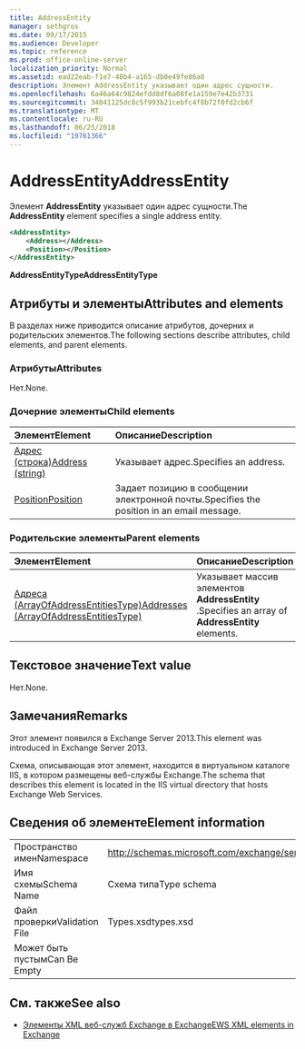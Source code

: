 ```yaml
---
title: AddressEntity
manager: sethgros
ms.date: 09/17/2015
ms.audience: Developer
ms.topic: reference
ms.prod: office-online-server
localization_priority: Normal
ms.assetid: ead22eab-f1e7-48b4-a165-db0e49fe86a8
description: Элемент AddressEntity указывает один адрес сущности.
ms.openlocfilehash: 6a46a64c9824efdd8df6a08fe1a159e7e42b3731
ms.sourcegitcommit: 34041125dc8c5f993b21cebfc4f8b72f0fd2cb6f
ms.translationtype: MT
ms.contentlocale: ru-RU
ms.lasthandoff: 06/25/2018
ms.locfileid: "19761366"
---
```

# <a name="addressentity"></a><span data-ttu-id="da401-103">AddressEntity</span><span class="sxs-lookup"><span data-stu-id="da401-103">AddressEntity</span></span>

<span data-ttu-id="da401-104">Элемент **AddressEntity** указывает один адрес сущности.</span><span class="sxs-lookup"><span data-stu-id="da401-104">The **AddressEntity** element specifies a single address entity.</span></span> 
  
```XML
<AddressEntity>
    <Address></Address>
    <Position></Position>
</AddressEntity>
```

 <span data-ttu-id="da401-105">**AddressEntityType**</span><span class="sxs-lookup"><span data-stu-id="da401-105">**AddressEntityType**</span></span>
## <a name="attributes-and-elements"></a><span data-ttu-id="da401-106">Атрибуты и элементы</span><span class="sxs-lookup"><span data-stu-id="da401-106">Attributes and elements</span></span>

<span data-ttu-id="da401-107">В разделах ниже приводится описание атрибутов, дочерних и родительских элементов.</span><span class="sxs-lookup"><span data-stu-id="da401-107">The following sections describe attributes, child elements, and parent elements.</span></span>
  
### <a name="attributes"></a><span data-ttu-id="da401-108">Атрибуты</span><span class="sxs-lookup"><span data-stu-id="da401-108">Attributes</span></span>

<span data-ttu-id="da401-109">Нет.</span><span class="sxs-lookup"><span data-stu-id="da401-109">None.</span></span>
  
### <a name="child-elements"></a><span data-ttu-id="da401-110">Дочерние элементы</span><span class="sxs-lookup"><span data-stu-id="da401-110">Child elements</span></span>

|<span data-ttu-id="da401-111">**Элемент**</span><span class="sxs-lookup"><span data-stu-id="da401-111">**Element**</span></span>|<span data-ttu-id="da401-112">**Описание**</span><span class="sxs-lookup"><span data-stu-id="da401-112">**Description**</span></span>|
|:-----|:-----|
|[<span data-ttu-id="da401-113">Адрес (строка)</span><span class="sxs-lookup"><span data-stu-id="da401-113">Address (string)</span></span>](address-string.md) <br/> |<span data-ttu-id="da401-114">Указывает адрес.</span><span class="sxs-lookup"><span data-stu-id="da401-114">Specifies an address.</span></span>  <br/> |
|[<span data-ttu-id="da401-115">Position</span><span class="sxs-lookup"><span data-stu-id="da401-115">Position</span></span>](position.md) <br/> |<span data-ttu-id="da401-116">Задает позицию в сообщении электронной почты.</span><span class="sxs-lookup"><span data-stu-id="da401-116">Specifies the position in an email message.</span></span>  <br/> |
   
### <a name="parent-elements"></a><span data-ttu-id="da401-117">Родительские элементы</span><span class="sxs-lookup"><span data-stu-id="da401-117">Parent elements</span></span>

|<span data-ttu-id="da401-118">**Элемент**</span><span class="sxs-lookup"><span data-stu-id="da401-118">**Element**</span></span>|<span data-ttu-id="da401-119">**Описание**</span><span class="sxs-lookup"><span data-stu-id="da401-119">**Description**</span></span>|
|:-----|:-----|
|[<span data-ttu-id="da401-120">Адреса (ArrayOfAddressEntitiesType)</span><span class="sxs-lookup"><span data-stu-id="da401-120">Addresses (ArrayOfAddressEntitiesType)</span></span>](addresses-arrayofaddressentitiestype.md) <br/> |<span data-ttu-id="da401-121">Указывает массив элементов **AddressEntity** .</span><span class="sxs-lookup"><span data-stu-id="da401-121">Specifies an array of **AddressEntity** elements.</span></span>  <br/> |
   
## <a name="text-value"></a><span data-ttu-id="da401-122">Текстовое значение</span><span class="sxs-lookup"><span data-stu-id="da401-122">Text value</span></span>

<span data-ttu-id="da401-123">Нет.</span><span class="sxs-lookup"><span data-stu-id="da401-123">None.</span></span>
  
## <a name="remarks"></a><span data-ttu-id="da401-124">Замечания</span><span class="sxs-lookup"><span data-stu-id="da401-124">Remarks</span></span>

<span data-ttu-id="da401-125">Этот элемент появился в Exchange Server 2013.</span><span class="sxs-lookup"><span data-stu-id="da401-125">This element was introduced in Exchange Server 2013.</span></span>
  
<span data-ttu-id="da401-126">Схема, описывающая этот элемент, находится в виртуальном каталоге IIS, в котором размещены веб-службы Exchange.</span><span class="sxs-lookup"><span data-stu-id="da401-126">The schema that describes this element is located in the IIS virtual directory that hosts Exchange Web Services.</span></span>
  
## <a name="element-information"></a><span data-ttu-id="da401-127">Сведения об элементе</span><span class="sxs-lookup"><span data-stu-id="da401-127">Element information</span></span>

|||
|:-----|:-----|
|<span data-ttu-id="da401-128">Пространство имен</span><span class="sxs-lookup"><span data-stu-id="da401-128">Namespace</span></span>  <br/> |http://schemas.microsoft.com/exchange/services/2006/types  <br/> |
|<span data-ttu-id="da401-129">Имя схемы</span><span class="sxs-lookup"><span data-stu-id="da401-129">Schema Name</span></span>  <br/> |<span data-ttu-id="da401-130">Схема типа</span><span class="sxs-lookup"><span data-stu-id="da401-130">Type schema</span></span>  <br/> |
|<span data-ttu-id="da401-131">Файл проверки</span><span class="sxs-lookup"><span data-stu-id="da401-131">Validation File</span></span>  <br/> |<span data-ttu-id="da401-132">Types.xsd</span><span class="sxs-lookup"><span data-stu-id="da401-132">types.xsd</span></span>  <br/> |
|<span data-ttu-id="da401-133">Может быть пустым</span><span class="sxs-lookup"><span data-stu-id="da401-133">Can Be Empty</span></span>  <br/> ||
   
## <a name="see-also"></a><span data-ttu-id="da401-134">См. также</span><span class="sxs-lookup"><span data-stu-id="da401-134">See also</span></span>

- [<span data-ttu-id="da401-135">Элементы XML веб-служб Exchange в Exchange</span><span class="sxs-lookup"><span data-stu-id="da401-135">EWS XML elements in Exchange</span></span>](ews-xml-elements-in-exchange.md)

